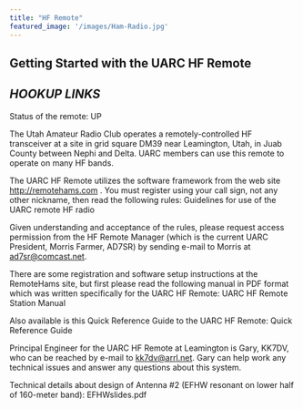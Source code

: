 ```yaml
---
title: "HF Remote"
featured_image: '/images/Ham-Radio.jpg'
---
```


## Getting Started with the UARC HF Remote

## ***HOOKUP LINKS***
   	
Status of the remote: UP

The Utah Amateur Radio Club operates a remotely-controlled HF transceiver at a site in grid square DM39 near Leamington, Utah, in Juab County between Nephi and Delta. UARC members can use this remote to operate on many HF bands.

The UARC HF Remote utilizes the software framework from the web site http://remotehams.com . You must register using your call sign, not any other nickname, then read the following rules: Guidelines for use of the UARC remote HF radio

Given understanding and acceptance of the rules, please request access permission from the HF Remote Manager (which is the current UARC President, Morris Farmer, AD7SR) by sending e-mail to Morris at ad7sr@comcast.net.

There are some registration and software setup instructions at the RemoteHams site, but first please read the following manual in PDF format which was written specifically for the UARC HF Remote: UARC HF Remote Station Manual

Also available is this Quick Reference Guide to the UARC HF Remote: Quick Reference Guide

Principal Engineer for the UARC HF Remote at Leamington is Gary, KK7DV, who can be reached by e-mail to kk7dv@arrl.net. Gary can help work any technical issues and answer any questions about this system.

Technical details about design of Antenna #2 (EFHW resonant on lower half of 160-meter band): EFHWslides.pdf